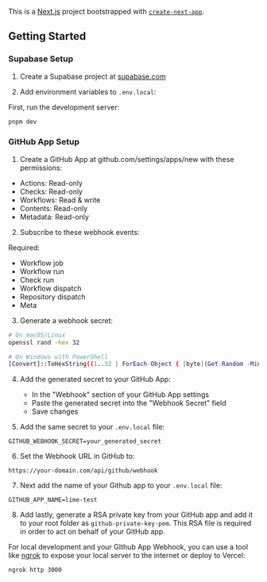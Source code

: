 This is a [Next.js](https://nextjs.org) project bootstrapped with [`create-next-app`](https://nextjs.org/docs/app/api-reference/cli/create-next-app).

## Getting Started
### Supabase Setup

1. Create a Supabase project at [supabase.com](https://supabase.com)

2. Add environment variables to `.env.local`:


First, run the development server:

```bash
pnpm dev
```

### GitHub App Setup

1. Create a GitHub App at github.com/settings/apps/new with these permissions:

- Actions: Read-only
- Checks: Read-only  
- Workflows: Read & write
- Contents: Read-only
- Metadata: Read-only

2. Subscribe to these webhook events:

Required:
- Workflow job
- Workflow run  
- Check run
- Workflow dispatch
- Repository dispatch
- Meta

3. Generate a webhook secret:

```bash
# On macOS/Linux
openssl rand -hex 32

# On Windows with PowerShell
[Convert]::ToHexString((1..32 | ForEach-Object { [byte](Get-Random -Minimum 0 -Maximum 256) }))
```

4. Add the generated secret to your GitHub App:
   - In the "Webhook" section of your GitHub App settings
   - Paste the generated secret into the "Webhook Secret" field
   - Save changes

5. Add the same secret to your `.env.local` file:

```
GITHUB_WEBHOOK_SECRET=your_generated_secret
```

6. Set the Webhook URL in GitHub to:

```
https://your-domain.com/api/github/webhook
```

7. Next add the name of your Github app to your `.env.local` file: 
```
GITHUB_APP_NAME=lime-test
```

8. Add lastly, generate a RSA private key from your GitHub app and add it to your root folder as `github-private-key-pem`. 
This RSA file is required in order to act on behalf of your GitHub app.

For local development and your GIthub App Webhook, you can use a tool like [ngrok](https://ngrok.com/) to expose your local server to the internet or deploy to Vercel:

```bash
ngrok http 3000
```
